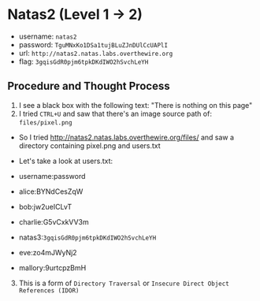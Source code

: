 # Natas2 (Level 1 -> 2)

  * username: `natas2`
  * password: `TguMNxKo1DSa1tujBLuZJnDUlCcUAPlI`
  * url: `http://natas2.natas.labs.overthewire.org`
  * flag: `3gqisGdR0pjm6tpkDKdIWO2hSvchLeYH`

## Procedure and Thought Process

1. I see a black box with the following text: "There is nothing on this page"
2. I tried `CTRL+U` and saw that there's an image source path of: `files/pixel.png`
  * So I tried http://natas2.natas.labs.overthewire.org/files/ and saw a directory containing pixel.png and users.txt
  * Let's take a look at users.txt:

* username:password
* alice:BYNdCesZqW
* bob:jw2ueICLvT
* charlie:G5vCxkVV3m
* natas3:`3gqisGdR0pjm6tpkDKdIWO2hSvchLeYH`
* eve:zo4mJWyNj2
* mallory:9urtcpzBmH

3. This is a form of `Directory Traversal` or `Insecure Direct Object References (IDOR)`
